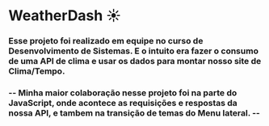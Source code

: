 # WeatherDash ☀️
### Esse projeto foi realizado em equipe no curso de Desenvolvimento de Sistemas. E o intuito era fazer o consumo de uma  API de clima e usar os dados para montar nosso site de Clima/Tempo. 

### -- Minha maior colaboração nesse projeto foi na parte do JavaScript, onde acontece as requisições e respostas da nossa API, e tambem na transição de temas do Menu lateral.  -- 
